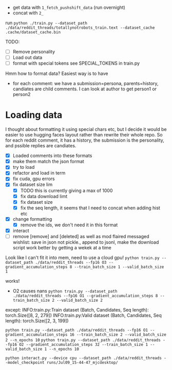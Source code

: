 - get data with `1_fetch_pushshift_data` (run overnight)
- concat with `2_`

run
`python ./train.py --dataset_path ./data/reddit_threads/totallynotrobots_train.text --dataset_cache .cache/dataset_cache.bin`

TODO:
- [ ] Remove personality
- [ ] Load out data
- [ ] format with special tokens see SPECIAL_TOKENS in train.py

Hmm how to format data? Easiest way is to have
- for each comment: we have a submission=persona, parents=history, candiates are child comments. I can look at author to get person1 or person2



# Loading data

I thought about formatting it using special  chars etc, but I decide it would be easier to use hugging faces layout rather than rewrite their whole repo. So for each reddit comment, it has a history, the submission is the personality, and pssible replies are candiates.

- [x] Loaded comments into these formats
- [x] make them match the json format
- [x] try to load
- [x] refactor and load in term
- [x] fix cuda, gpu errors
- [x] fix dataset size lim
    - [x]  TODO this is currently giving a max of 1000
    - [x]  fix data download limt
    - [x]  fix dataset size
    - [x]  fix the seq length, it seems that I need to concat when adding hist etc
- [x] change formatting
  - [x] remove the ids, we don't need it in this format
- [x] interact
- [ ] remove [remove] and [deleted] as well as mod flaired messaged
wishlist: save in json not pickle., append to jsonl, make the download script work better by getting a wekek at a time

Look like I can't fit it into mem, need to use a cloud gpu!
`python train.py --dataset_path ./data/reddit_threads --fp16 O3 --gradient_accumulation_steps 8 --train_batch_size 1 --valid_batch_size 1`

works!
- O2 causes nans
`python train.py --dataset_path ./data/reddit_threads --fp16 O1 --gradient_accumulation_steps 8 --train_batch_size 2 --valid_batch_size 2`


except:
INFO:train.py:Train dataset (Batch, Candidates, Seq length): torch.Size([8, 2, 279])
INFO:train.py:Valid dataset (Batch, Candidates, Seq length): torch.Size([2, 3, 199])

`python train.py --dataset_path ./data/reddit_threads --fp16 O1 --gradient_accumulation_steps 16 --train_batch_size 2 --valid_batch_size 2 --n_epochs 10`
`python train.py --dataset_path ./data/reddit_threads --fp16 O2 --gradient_accumulation_steps 32 --train_batch_size 1 --valid_batch_size 1 --n_epochs 10`

`python interact.py --device cpu --dataset_path ./data/reddit_threads --model_checkpoint runs/Jul09_15-44-47_mjcdesktop/`
